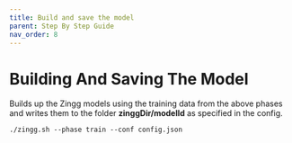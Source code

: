 ```yaml
---
title: Build and save the model
parent: Step By Step Guide
nav_order: 8
---
```


# Building And Saving The Model

Builds up the Zingg models using the training data from the above phases and writes them to the folder **zinggDir/modelId** as specified in the config.

```
./zingg.sh --phase train --conf config.json
```

